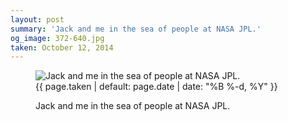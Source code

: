 ```yaml
---
layout: post
summary: 'Jack and me in the sea of people at NASA JPL.'
og_image: 372-640.jpg
taken: October 12, 2014
---
```


<figure class="post">
 <img alt="Jack and me in the sea of people at NASA JPL." sizes="(min-width: 700px) 50vw, calc(100vw - 2rem)" src="{{ site.assets_url }}/372-320.jpg" srcset="{{ site.assets_url }}/372-640.jpg 640w, {{ site.assets_url }}/372-480.jpg 480w, {{ site.assets_url }}/372-320.jpg 320w, {{ site.assets_url }}/372-160.jpg 160w"/>
 <figcaption>
  <time>
   {{ page.taken | default: page.date | date: "%B %-d, %Y" }}
  </time>
  <p>
   Jack and me in the sea of people at NASA JPL.
  </p>
 </figcaption>
</figure>
